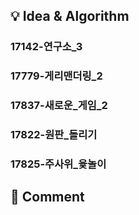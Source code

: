 ## 💡 Idea & Algorithm <!-- 핵심 아이디어 및 알고리즘 -->
### 17142-연구소_3  
### 17779-게리맨더링_2  
### 17837-새로운_게임_2  
### 17822-원판_돌리기  
### 17825-주사위_윷놀이  
## 💬 Comment <!-- 후기 -->
